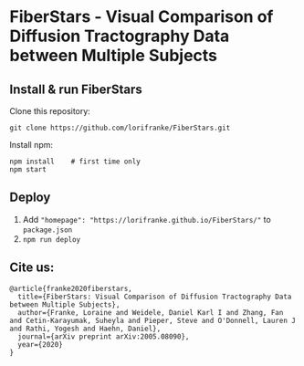 # FiberStars - Visual Comparison of Diffusion Tractography Data between Multiple Subjects

## Install & run FiberStars

Clone this repository:

```
git clone https://github.com/lorifranke/FiberStars.git
```
Install npm: 

```
npm install    # first time only
npm start
```

## Deploy

1. Add `"homepage": "https://lorifranke.github.io/FiberStars/"` to `package.json`
2. `npm run deploy`


## Cite us:
```
@article{franke2020fiberstars,
  title={FiberStars: Visual Comparison of Diffusion Tractography Data between Multiple Subjects},
  author={Franke, Loraine and Weidele, Daniel Karl I and Zhang, Fan and Cetin-Karayumak, Suheyla and Pieper, Steve and O'Donnell, Lauren J and Rathi, Yogesh and Haehn, Daniel},
  journal={arXiv preprint arXiv:2005.08090},
  year={2020}
}
```
